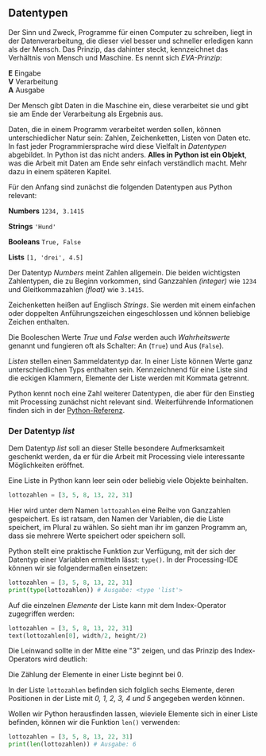 ## Datentypen

Der Sinn und Zweck, Programme für einen Computer zu schreiben, liegt in der Datenverarbeitung, die dieser viel besser und schneller erledigen kann als der Mensch. Das Prinzip, das dahinter steckt, kennzeichnet das Verhältnis von Mensch und Maschine. Es nennt sich *EVA-Prinzip*:

**E** Eingabe  
**V** Verarbeitung  
**A** Ausgabe

Der Mensch gibt Daten in die Maschine ein, diese verarbeitet sie und gibt sie am Ende der Verarbeitung als Ergebnis aus.

Daten, die in einem Programm verarbeitet werden sollen, können unterschiedlicher Natur sein: Zahlen, Zeichenketten, Listen von Daten etc. In fast jeder Programmiersprache wird diese Vielfalt in *Datentypen* abgebildet. In Python ist das nicht anders. **Alles in Python ist ein Objekt**, was die Arbeit mit Daten am Ende sehr einfach verständlich macht. Mehr dazu in einem späteren Kapitel.

Für den Anfang sind zunächst die folgenden Datentypen aus Python relevant:

**Numbers** `1234, 3.1415`

**Strings** `'Hund'`

**Booleans** `True, False`

**Lists** `[1, 'drei', 4.5]`

Der Datentyp *Numbers* meint Zahlen allgemein. Die beiden wichtigsten Zahlentypen, die zu Beginn vorkommen, sind Ganzzahlen *(integer)* wie `1234` und Gleitkommazahlen *(float)* wie `3.1415`.

Zeichenketten heißen auf Englisch *Strings*. Sie werden mit einem einfachen oder doppelten Anführungszeichen eingeschlossen und können beliebige Zeichen enthalten.

Die Booleschen Werte *True* und *False* werden auch *Wahrheitswerte* genannt und fungieren oft als Schalter: An (`True`) und Aus (`False`).

*Listen* stellen einen Sammeldatentyp dar. In einer Liste können Werte ganz unterschiedlichen Typs enthalten sein. Kennzeichnend für eine Liste sind die eckigen Klammern, Elemente der Liste werden mit Kommata getrennt.

Python kennt noch eine Zahl weiterer Datentypen, die aber für den Einstieg mit Processing zunächst nicht relevant sind. Weiterführende Informationen finden sich in der [Python-Referenz](https://docs.python.org/2.7/library/stdtypes.html).

### Der Datentyp *list*

Dem Datentyp *list* soll an dieser Stelle besondere Aufmerksamkeit geschenkt werden, da er für die Arbeit mit Processing viele interessante Möglichkeiten eröffnet.

Eine Liste in Python kann leer sein oder beliebig viele Objekte beinhalten.

```python
lottozahlen = [3, 5, 8, 13, 22, 31]
```

Hier wird unter dem Namen `lottozahlen` eine Reihe von Ganzzahlen gespeichert. Es ist ratsam, den Namen der Variablen, die die Liste speichert, im Plural zu wählen. So sieht man ihr im ganzen Programm an, dass sie mehrere Werte speichert oder speichern soll.

Python stellt eine praktische Funktion zur Verfügung, mit der sich der Datentyp einer Variablen ermitteln lässt: `type()`. In der Processing-IDE können wir sie folgendermaßen einsetzen:

```python
lottozahlen = [3, 5, 8, 13, 22, 31]
print(type(lottozahlen)) # Ausgabe: <type 'list'>
```

Auf die einzelnen *Elemente* der Liste kann mit dem Index-Operator zugegriffen werden:

```python
lottozahlen = [3, 5, 8, 13, 22, 31]
text(lottozahlen[0], width/2, height/2)
```

Die Leinwand sollte in der Mitte eine "3" zeigen, und das Prinzip des Index-Operators wird deutlich:

<div class="box">
Die Zählung der Elemente in einer Liste beginnt bei 0.
</div>

In der Liste `lottozahlen` befinden sich folglich sechs Elemente, deren Positionen in der Liste mit *0, 1, 2, 3, 4 und 5* angegeben werden können.

Wollen wir Python herausfinden lassen, wieviele Elemente sich in einer Liste befinden, können wir die Funktion `len()` verwenden:

```python
lottozahlen = [3, 5, 8, 13, 22, 31]
print(len(lottozahlen)) # Ausgabe: 6
```

